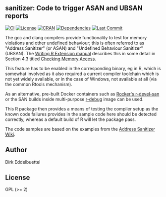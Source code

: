 ## sanitizer: Code to trigger ASAN and UBSAN reports

[![CI](https://github.com/eddelbuettel/sanitizers/workflows/ci/badge.svg)](https://github.com/eddelbuettel/sanitizers/actions?query=workflow%3Aci)
[![License](https://eddelbuettel.github.io/badges/GPL2+.svg)](https://www.gnu.org/licenses/gpl-2.0.html)
[![CRAN](https://www.r-pkg.org/badges/version/sanitizers)](https://cran.r-project.org/package=sanitizers)
[![Dependencies](https://tinyverse.netlify.com/badge/sanitizers)](https://cran.r-project.org/package=sanitizers)
[![Last Commit](https://img.shields.io/github/last-commit/eddelbuettel/sanitizers)](https://github.com/eddelbuettel/sanitizers)


The gcc and clang compilers provide functionality to test for memory violations and other undefined behaviour; this is often
referred to as "Address Sanitizer" (or ASAN) and "Undefined Behaviour Sanitizer" (UBSAN).  The [Writing R Extension
manual](https://cran.r-project.org/doc/manuals/r-release/R-exts.html) describes this in some detail in Section 4.3 titled
[Checking Memory Access](https://cran.r-project.org/doc/manuals/r-release/R-exts.html#Checking-memory-access).

This feature has to be enabled in the corresponding binary, eg in R, which is somewhat involved as it also required a current
compiler toolchain which is not yet widely available, or in the case of Windows, not available at all (via the common Rtools
mechanism).

As an alternative, pre-built Docker containers such as [Rocker's r-devel-san](https://hub.docker.com/r/rocker/r-devel-san) or the
SAN builds inside multi-purpose [r-debug](https://hub.docker.com/r/wch1/r-debug/) image can be used.

This R package then provides a means of testing the compiler setup as the known code failures provides in the sample code here
should be detected correctly, whereas a default build of R will let the package pass.

The code samples are based on the examples from the [Address Sanitizer Wiki](https://github.com/google/sanitizers/wiki).

## Author

Dirk Eddelbuettel

## License

GPL (>= 2)

